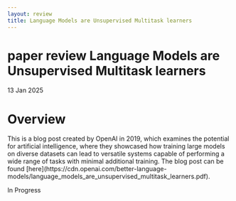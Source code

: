 ```yaml
---
layout: review
title: Language Models are Unsupervised Multitask learners
---
```


paper review Language Models are Unsupervised Multitask learners
================

<p class="meta">13 Jan 2025</p>

<h1>Overview</h1>
This is a blog post created by OpenAI in 2019, which examines the potential for artificial intelligence, where
they showcased how training large models on diverse datasets can lead to versatile systems capable of performing a
wide range of tasks with minimal additional training. The blog post can be found [here](https://cdn.openai.com/better-language-models/language_models_are_unsupervised_multitask_learners.pdf).

In Progress
